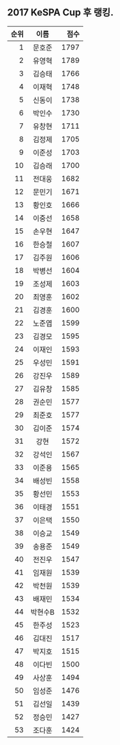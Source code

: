 ## 2017 KeSPA Cup 후 랭킹.

| 순위 | 이름 | 점수 |
|---:|:---:|---:|
| 1 | 문호준 | 1797 |
| 2 | 유영혁 | 1789 |
| 3 | 김승태 | 1766 |
| 4 | 이재혁 | 1748 |
| 5 | 신동이 | 1738 |
| 6 | 박인수 | 1730 |
| 7 | 유창현 | 1711 |
| 8 | 김정제 | 1705 |
| 9 | 이준성 | 1703 |
| 10 | 김승래 | 1700 |
| 11 | 전대웅 | 1682 |
| 12 | 문민기 | 1671 |
| 13 | 황인호 | 1666 |
| 14 | 이중선 | 1658 |
| 15 | 손우현 | 1647 |
| 16 | 한승철 | 1607 |
| 17 | 김주원 | 1606 |
| 18 | 박병선 | 1604 |
| 19 | 조성제 | 1603 |
| 20 | 최영훈 | 1602 |
| 21 | 김경훈 | 1600 |
| 22 | 노준엽 | 1599 |
| 23 | 김경모 | 1595 |
| 24 | 이재인 | 1593 |
| 25 | 우성민 | 1591 |
| 26 | 강진우 | 1589 |
| 27 | 김유창 | 1585 |
| 28 | 권순민 | 1577 |
| 29 | 최준호 | 1577 |
| 30 | 김이준 | 1574 |
| 31 | 강현 | 1572 |
| 32 | 강석인 | 1567 |
| 33 | 이준용 | 1565 |
| 34 | 배성빈 | 1558 |
| 35 | 황선민 | 1553 |
| 36 | 이태경 | 1551 |
| 37 | 이은택 | 1550 |
| 38 | 이승교 | 1549 |
| 39 | 송용준 | 1549 |
| 40 | 전진우 | 1547 |
| 41 | 임재원 | 1539 |
| 42 | 박천원 | 1539 |
| 43 | 배재민 | 1534 |
| 44 | 박현수B | 1532 |
| 45 | 한주성 | 1523 |
| 46 | 김대진 | 1517 |
| 47 | 박지호 | 1515 |
| 48 | 이다빈 | 1500 |
| 49 | 사상훈 | 1494 |
| 50 | 임성준 | 1476 |
| 51 | 김선일 | 1439 |
| 52 | 정승민 | 1427 |
| 53 | 조다훈 | 1424 |
